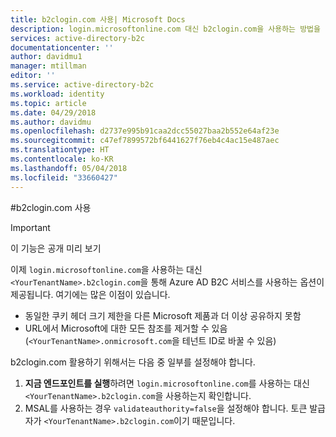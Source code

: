 ```yaml
---
title: b2clogin.com 사용| Microsoft Docs
description: login.microsoftonline.com 대신 b2clogin.com을 사용하는 방법을 알아봅니다.
services: active-directory-b2c
documentationcenter: ''
author: davidmu1
manager: mtillman
editor: ''
ms.service: active-directory-b2c
ms.workload: identity
ms.topic: article
ms.date: 04/29/2018
ms.author: davidmu
ms.openlocfilehash: d2737e995b91caa2dcc55027baa2b552e64af23e
ms.sourcegitcommit: c47ef7899572bf6441627f76eb4c4ac15e487aec
ms.translationtype: HT
ms.contentlocale: ko-KR
ms.lasthandoff: 05/04/2018
ms.locfileid: "33660427"
---
```

#<a name="using-b2clogincom"></a>b2clogin.com 사용

>[!IMPORTANT]
>이 기능은 공개 미리 보기 
>

이제 `login.microsoftonline.com`을 사용하는 대신 `<YourTenantName>.b2clogin.com`을 통해 Azure AD B2C 서비스를 사용하는 옵션이 제공됩니다.  여기에는 많은 이점이 있습니다.
* 동일한 쿠키 헤더 크기 제한을 다른 Microsoft 제품과 더 이상 공유하지 못함
* URL에서 Microsoft에 대한 모든 참조를 제거할 수 있음(`<YourTenantName>.onmicrosoft.com`을 테넌트 ID로 바꿀 수 있음)

 b2clogin.com 활용하기 위해서는 다음 중 일부를 설정해야 합니다.

1. **지금 엔드포인트를 실행**하려면 `login.microsoftonline.com`를 사용하는 대신 `<YourTenantName>.b2clogin.com`을 사용하는지 확인합니다.
2. MSAL를 사용하는 경우 `validateauthority=false`을 설정해야 합니다.  토큰 발급자가 `<YourTenantName>.b2clogin.com`이기 때문입니다.